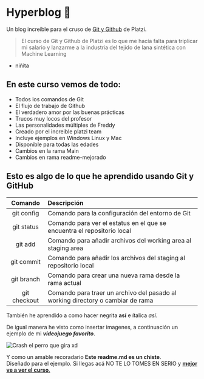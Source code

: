 # Hyperblog 💚

Un blog increible para  el cruso de [Git y Github](http://platzi.com/cursos/git-github/ "Git y Github") de Platzi.
>El curso de Git y Github de Platzi  es lo que me hacía falta para triplicar mi salario y lanzarme a la industria del tejido de lana sintética con Machine Learning
-  niñita

## En este curso vemos de todo:

* Todos los comandos de Git
* El flujo de trabajo de Github
* El verdadero amor por las buenas prácticas
* Trucos muy locos del profesor
* Las personalidades múltiples de Freddy
* Creado por el increible platzi team
* Incluye ejemplos en Windows Linux y Mac
* Disponible para todas las edades
* Cambios en la rama Main
* Cambios en rama readme-mejorado

## Esto es algo de lo que he aprendido usando Git y GitHub

| Comando | Descripción |
| :--: | :-- |
| git config | Comando para la configuración del entorno de Git |
| git status | Comando para ver el estatus en el que se encuentra el repositorio local|
| git add | Comando para añadir archivos del working area al staging area |
| git commit | Comando para añadir los archivos del staging al repositorio local |
| git branch | Comando para crear una nueva rama desde la rama actual |
| git checkout | Comando para traer un archivo del pasado al working directory o cambiar de rama | 

También he aprendido a como hacer negrita __así__ e ítalica *así*.

De igual manera he visto como insertar imagenes, a continuación un ejemplo de mi ***videojuego favorito***.

![Crash el perro que gira xd](https://www.crashbandicoot.com/content/dam/atvi/Crash/crash-touchui/lava/meta-images/rumble-meta-img.jpg)

Y como un amable recoradario **Este readme.md es un chiste**.  
Diseñado para el ejemplo. Si llegas acá NO TE LO TOMES EN SERIO y [**mejor ve a ver el curso**.](http://platzi.com/cursos/git-github/ "mejor ve a ver el curso.")
